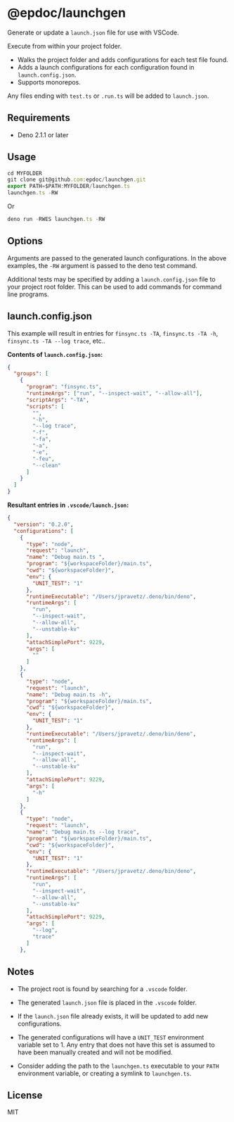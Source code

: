 # @epdoc/launchgen

Generate or update a `launch.json` file for use with VSCode.

Execute from within your project folder. 

- Walks the project folder and adds configurations for each test file found. 
- Adds a launch configurations for each configuration found in `launch.config.json`.
- Supports monorepos.

Any files ending with `test.ts` or `.run.ts` will be added to `launch.json`.

## Requirements

- Deno 2.1.1 or later

## Usage

```ts
cd MYFOLDER
git clone git@github.com:epdoc/launchgen.git
export PATH=$PATH:MYFOLDER/launchgen.ts
launchgen.ts -RW
```

Or

```ts
deno run -RWES launchgen.ts -RW
```

## Options

Arguments are passed to the generated launch configurations. In the above examples, the `-RW` argument is passed to the
deno test command.

Additional tests may be specified by adding a `launch.config.json` file to your project root folder. This can be used to
add commands for command line programs.

## launch.config.json

This example will result in entries for `finsync.ts -TA`, `finsync.ts -TA -h`, `finsync.ts -TA --log trace`, etc..

**Contents of `launch.config.json`:**

```json
{
  "groups": [
    {
      "program": "finsync.ts",
      "runtimeArgs": ["run", "--inspect-wait", "--allow-all"],
      "scriptArgs": "-TA",
      "scripts": [
        "",
        "-h",
        "--log trace",
        "-f",
        "-fa",
        "-a",
        "-e",
        "-feu",
        "--clean"
      ]
    }
  ]
}
```

**Resultant entries in `.vscode/launch.json`:**

```json
{
  "version": "0.2.0",
  "configurations": [
    {
      "type": "node",
      "request": "launch",
      "name": "Debug main.ts ",
      "program": "${workspaceFolder}/main.ts",
      "cwd": "${workspaceFolder}",
      "env": {
        "UNIT_TEST": "1"
      },
      "runtimeExecutable": "/Users/jpravetz/.deno/bin/deno",
      "runtimeArgs": [
        "run",
        "--inspect-wait",
        "--allow-all",
        "--unstable-kv"
      ],
      "attachSimplePort": 9229,
      "args": [
        ""
      ]
    },
    {
      "type": "node",
      "request": "launch",
      "name": "Debug main.ts -h",
      "program": "${workspaceFolder}/main.ts",
      "cwd": "${workspaceFolder}",
      "env": {
        "UNIT_TEST": "1"
      },
      "runtimeExecutable": "/Users/jpravetz/.deno/bin/deno",
      "runtimeArgs": [
        "run",
        "--inspect-wait",
        "--allow-all",
        "--unstable-kv"
      ],
      "attachSimplePort": 9229,
      "args": [
        "-h"
      ]
    },
    {
      "type": "node",
      "request": "launch",
      "name": "Debug main.ts --log trace",
      "program": "${workspaceFolder}/main.ts",
      "cwd": "${workspaceFolder}",
      "env": {
        "UNIT_TEST": "1"
      },
      "runtimeExecutable": "/Users/jpravetz/.deno/bin/deno",
      "runtimeArgs": [
        "run",
        "--inspect-wait",
        "--allow-all",
        "--unstable-kv"
      ],
      "attachSimplePort": 9229,
      "args": [
        "--log",
        "trace"
      ]
    },
```

## Notes

- The project root is found by searching for a `.vscode` folder.

- The generated `launch.json` file is placed in the `.vscode` folder.

- If the `launch.json` file already exists, it will be updated to add new configurations.

- The generated configurations will have a `UNIT_TEST` environment variable set to 1. Any entry that does not have this
  set is assumed to have been manually created and will not be modified.

- Consider adding the path to the `launchgen.ts` executable to your `PATH` environment variable, or creating a symlink
  to `launchgen.ts`.

## License

MIT
